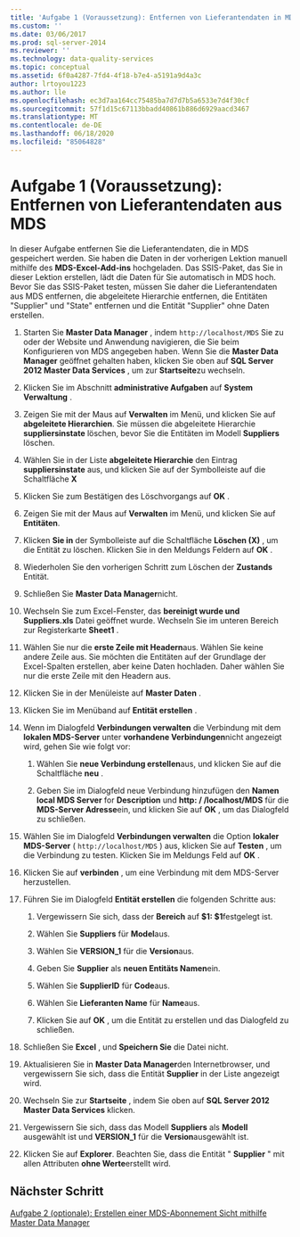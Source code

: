 ```yaml
---
title: 'Aufgabe 1 (Voraussetzung): Entfernen von Lieferantendaten in MDS | Microsoft-Dokumentation'
ms.custom: ''
ms.date: 03/06/2017
ms.prod: sql-server-2014
ms.reviewer: ''
ms.technology: data-quality-services
ms.topic: conceptual
ms.assetid: 6f0a4287-7fd4-4f18-b7e4-a5191a9d4a3c
author: lrtoyou1223
ms.author: lle
ms.openlocfilehash: ec3d7aa164cc75485ba7d7d7b5a6533e7d4f30cf
ms.sourcegitcommit: 57f1d15c67113bbadd40861b886d6929aacd3467
ms.translationtype: MT
ms.contentlocale: de-DE
ms.lasthandoff: 06/18/2020
ms.locfileid: "85064828"
---
```

# <a name="task-1-prerequisite-removing-supplier-data-in-mds"></a>Aufgabe 1 (Voraussetzung): Entfernen von Lieferantendaten aus MDS
  In dieser Aufgabe entfernen Sie die Lieferantendaten, die in MDS gespeichert werden. Sie haben die Daten in der vorherigen Lektion manuell mithilfe des **MDS-Excel-Add-ins** hochgeladen. Das SSIS-Paket, das Sie in dieser Lektion erstellen, lädt die Daten für Sie automatisch in MDS hoch. Bevor Sie das SSIS-Paket testen, müssen Sie daher die Lieferantendaten aus MDS entfernen, die abgeleitete Hierarchie entfernen, die Entitäten "Supplier" und "State" entfernen und die Entität "Supplier" ohne Daten erstellen.  
  
1.  Starten Sie **Master Data Manager** , indem `http://localhost/MDS` Sie zu oder der Website und Anwendung navigieren, die Sie beim Konfigurieren von MDS angegeben haben. Wenn Sie die **Master Data Manager** geöffnet gehalten haben, klicken Sie oben auf **SQL Server 2012 Master Data Services** , um zur **Startseite**zu wechseln.  
  
2.  Klicken Sie im Abschnitt **administrative Aufgaben** auf **System Verwaltung** .  
  
3.  Zeigen Sie mit der Maus auf **Verwalten** im Menü, und klicken Sie auf **abgeleitete Hierarchien**. Sie müssen die abgeleitete Hierarchie **suppliersinstate** löschen, bevor Sie die Entitäten im Modell **Suppliers** löschen.  
  
4.  Wählen Sie in der Liste **abgeleitete Hierarchie** den Eintrag **suppliersinstate** aus, und klicken Sie auf der Symbolleiste auf die Schaltfläche **X**  
  
5.  Klicken Sie zum Bestätigen des Löschvorgangs auf **OK** .  
  
6.  Zeigen Sie mit der Maus auf **Verwalten** im Menü, und klicken Sie auf **Entitäten**.  
  
7.  Klicken **Sie in** der Symbolleiste auf die Schaltfläche **Löschen (X)** , um die Entität zu löschen. Klicken Sie in den Meldungs Feldern auf **OK** .  
  
8.  Wiederholen Sie den vorherigen Schritt zum Löschen der **Zustands** Entität.  
  
9. Schließen Sie **Master Data Manager**nicht.  
  
10. Wechseln Sie zum Excel-Fenster, das **bereinigt wurde und Suppliers.xls** Datei geöffnet wurde. Wechseln Sie im unteren Bereich zur Registerkarte **Sheet1** .  
  
11. Wählen Sie nur die **erste Zeile mit Headern**aus. Wählen Sie keine andere Zeile aus. Sie möchten die Entitäten auf der Grundlage der Excel-Spalten erstellen, aber keine Daten hochladen. Daher wählen Sie nur die erste Zeile mit den Headern aus.  
  
12. Klicken Sie in der Menüleiste auf **Master Daten** .  
  
13. Klicken Sie im Menüband auf **Entität erstellen** .  
  
14. Wenn im Dialogfeld **Verbindungen verwalten** die Verbindung mit dem **lokalen MDS-Server** unter **vorhandene Verbindungen**nicht angezeigt wird, gehen Sie wie folgt vor:  
  
    1.  Wählen Sie **neue Verbindung erstellen**aus, und klicken Sie auf die Schaltfläche **neu** .  
  
    2.  Geben Sie im Dialogfeld neue Verbindung hinzufügen den **Namen local MDS Server** for **Description** und **http: \/ /localhost/MDS** für die **MDS-Server Adresse**ein, und klicken Sie auf **OK** , um das Dialogfeld zu schließen.  
  
15. Wählen Sie im Dialogfeld **Verbindungen verwalten** die Option **lokaler MDS-Server** ( `http://localhost/MDS` ) aus, klicken Sie auf **Testen** , um die Verbindung zu testen. Klicken Sie im Meldungs Feld auf **OK** .  
  
16. Klicken Sie auf **verbinden** , um eine Verbindung mit dem MDS-Server herzustellen.  
  
17. Führen Sie im Dialogfeld **Entität erstellen** die folgenden Schritte aus:  
  
    1.  Vergewissern Sie sich, dass der **Bereich** auf **$1: $1**festgelegt ist.  
  
    2.  Wählen Sie **Suppliers** für **Model**aus.  
  
    3.  Wählen Sie **VERSION_1** für die **Version**aus.  
  
    4.  Geben Sie **Supplier** als **neuen Entitäts Namen**ein.  
  
    5.  Wählen Sie **SupplierID** für **Code**aus.  
  
    6.  Wählen Sie **Lieferanten Name** für **Name**aus.  
  
    7.  Klicken Sie auf **OK** , um die Entität zu erstellen und das Dialogfeld zu schließen.  
  
18. Schließen Sie **Excel** , und **Speichern Sie** die Datei nicht.  
  
19. Aktualisieren Sie in **Master Data Manager**den Internetbrowser, und vergewissern Sie sich, dass die Entität **Supplier** in der Liste angezeigt wird.  
  
20. Wechseln Sie zur **Startseite** , indem Sie oben auf **SQL Server 2012 Master Data Services** klicken.  
  
21. Vergewissern Sie sich, dass das Modell **Suppliers** als **Modell** ausgewählt ist und **VERSION_1** für die **Version**ausgewählt ist.  
  
22. Klicken Sie auf **Explorer**. Beachten Sie, dass die Entität " **Supplier** " mit allen Attributen **ohne Werte**erstellt wird.  
  
## <a name="next-step"></a>Nächster Schritt  
 [Aufgabe 2 &#40;optionale&#41;: Erstellen einer MDS-Abonnement Sicht mithilfe Master Data Manager](../../2014/tutorials/task-2-optional-creating-a-mds-subscription-view-using-master-data-manager.md)  
  
  
